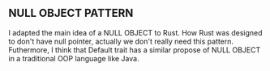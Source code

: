 ## NULL OBJECT PATTERN

I adapted the main idea of a NULL OBJECT to Rust. How Rust was designed to don't have null pointer, actually we don't really need this pattern. Futhermore, I think that Default trait has a similar propose of NULL OBJECT in a traditional OOP language like Java.
